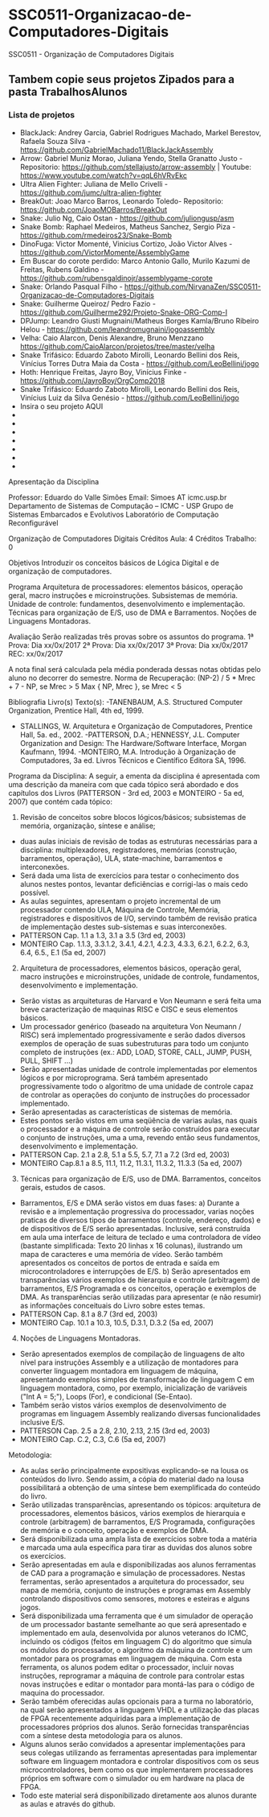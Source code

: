 ﻿# SSC0511-Organizacao-de-Computadores-Digitais
SSC0511 - Organização de Computadores Digitais

## Tambem copie seus projetos Zipados para a pasta TrabalhosAlunos


### Lista de projetos
- BlackJack: Andrey Garcia, Gabriel Rodrigues Machado, Markel Berestov, Rafaela Souza Silva - https://github.com/GabrielMachado11/BlackJackAssembly
- Arrow: Gabriel Muniz Morao, Juliana Yendo, Stella Granatto Justo - Repositorio: https://github.com/stellajusto/arrow-assembly | Youtube: https://www.youtube.com/watch?v=qqL6hVRvEkc
- Ultra Alien Fighter: Juliana de Mello Crivelli - https://github.com/jumc/ultra-alien-fighter
- BreakOut: Joao Marco Barros, Leonardo Toledo- Repositorio: https://github.com/JoaoMOBarros/BreakOut
- Snake: Julio Ng, Caio Ostan - https://github.com/juliongusp/asm
- Snake Bomb: Raphael Medeiros, Matheus Sanchez, Sergio Piza - https://github.com/rmedeiros23/Snake-Bomb
- DinoFuga: Victor Momenté, Vinicius Cortizo, João Victor Alves - https://github.com/VictorMomente/AssemblyGame
- Em Buscar do corote perdido: Marco Antonio Gallo, Murilo Kazumi de Freitas, Rubens Galdino - https://github.com/rubensgaldinojr/assemblygame-corote
- Snake: Orlando Pasqual Filho - https://github.com/NirvanaZen/SSC0511-Organizacao-de-Computadores-Digitais
- Snake: Guilherme Queiroz/ Pedro Fazio - https://github.com/Guilherme292/Projeto-Snake-ORG-Comp-I
- DPJump: Leandro Giusti Mugnaini/Matheus Borges Kamla/Bruno Ribeiro Helou - https://github.com/leandromugnaini/jogoassembly
- Velha: Caio Alarcon, Denis Alexandre, Bruno Menzzano https://github.com/CaioAlarcon/projetos/tree/master/velha
- Snake Trifásico: Eduardo Zaboto Mirolli, Leonardo Bellini dos Reis, Vinícius Torres Dutra Maia da Costa - https://github.com/LeoBellini/jogo
- Hoth: Henrique Freitas, Jayro Boy, Vinícius Finke - https://github.com/JayroBoy/OrgComp2018
- Snake Trifásico: Eduardo Zaboto Mirolli, Leonardo Bellini dos Reis, Vinícius Luiz da Silva Genésio - https://github.com/LeoBellini/jogo
- Insira o seu projeto AQUI
-
-
-
-
-
-
-


Apresentação da Disciplina

Professor: Eduardo do Valle Simões
Email: Simoes AT icmc.usp.br
Departamento de Sistemas de Computação – ICMC - USP
Grupo de Sistemas Embarcados e Evolutivos
Laboratório de Computação Reconfigurável

Organização de Computadores Digitais
Créditos Aula: 	4
Créditos Trabalho: 	0

Objetivos
Introduzir os conceitos básicos de Lógica Digital e de organização de computadores.

Programa 
Arquitetura de processadores: elementos básicos, operação geral, macro instruções e microinstruções. Subsistemas de memória. Unidade de controle: fundamentos, desenvolvimento e implementação. Técnicas para organização de E/S, uso de DMA e Barramentos. Noções de Linguagens Montadoras.


Avaliação
Serão realizadas três provas sobre os assuntos do programa.
1ª Prova: Dia xx/0x/2017 
2ª Prova: Dia xx/0x/2017
3ª Prova: Dia xx/0x/2017
REC: xx/0x/2017

A nota final será calculada pela média ponderada dessas notas obtidas pelo aluno no decorrer do semestre.
Norma de Recuperação:
(NP-2) / 5 * Mrec + 7 - NP, se Mrec > 5 Max { NP, Mrec }, se Mrec < 5

 
Bibliografia
Livro(s) Texto(s):
-TANENBAUM, A.S. Structured Computer Organization, Prentice Hall, 4th ed, 1999.
- STALLINGS, W. Arquitetura e Organização de Computadores, Prentice Hall, 5a. ed., 2002.
-PATTERSON, D.A.; HENNESSY, J.L. Computer Organization and Design: The Hardware/Software Interface, Morgan Kaufmann, 1994.
-MONTEIRO, M.A. Introdução à Organização de Computadores, 3a ed. Livros Técnicos e Científico Editora SA, 1996.
 
Programa da Disciplina:
A seguir, a ementa da disciplina é apresentada com uma descrição da maneira com que cada tópico será abordado e dos capítulos dos Livros (PATTERSON - 3rd ed, 2003 e MONTEIRO - 5a ed, 2007) que contém cada tópico:

1) Revisão de conceitos sobre blocos lógicos/básicos; subsistemas de memória, organização, síntese e análise;
- duas aulas iniciais de revisão de todas as estruturas necessárias para a disciplina: multiplexadores, registradores, memórias (construção, barramentos, operação), ULA, state-machine, barramentos e interconexões.
- Será dada uma lista de exercícios para testar o conhecimento dos alunos nestes pontos, levantar deficiências e corrigi-las o mais cedo possível.
- As aulas seguintes, apresentam o projeto incremental de um processador contendo ULA, Máquina de Controle, Memória, registradores e dispositivos de I/O, servindo também de revisão pratica de implementação destes sub-sistemas e suas interconexões.
- PATTERSON Cap. 1.1 a 1.3, 3.1 a 3.5 (3rd ed, 2003)
- MONTEIRO Cap. 1.1.3, 3.3.1.2, 3.4.1, 4.2.1, 4.2.3, 4.3.3, 6.2.1, 6.2.2, 6.3, 6.4, 6.5., E.1 (5a ed, 2007)

2) Arquitetura de processadores, elementos básicos, operação geral, macro instruções e microinstruções, unidade de controle, fundamentos, desenvolvimento e implementação.
- Serão vistas as arquiteturas de Harvard e Von Neumann e será feita uma breve caracterização de maquinas RISC e CISC e seus elementos básicos.
- Um processador genérico (baseado na arquitetura Von Neumann / RISC) será implementado progressivamente e serão dados diversos exemplos de operação de suas subestruturas para todo um conjunto completo de instruções (ex.: ADD, LOAD, STORE, CALL, JUMP, PUSH, PULL, SHIFT ...)
- Serão apresentadas unidade de controle implementadas por elementos lógicos e por microprograma. Será também apresentado progressivamente todo o algoritmo de uma unidade de controle capaz de controlar as operações do conjunto de instruções do processador implementado.
- Serão apresentadas as características de sistemas de memória.
- Estes pontos serão vistos em uma seqüência de varias aulas, nas quais o processador e a máquina de controle serão construídos para executar o conjunto de instruções, uma a uma, revendo então seus fundamentos, desenvolvimento e implementação.
- PATTERSON Cap. 2.1 a 2.8, 5.1 a 5.5, 5.7, 7.1 a 7.2 (3rd ed, 2003)
- MONTEIRO Cap.8.1 a 8.5, 11.1, 11.2, 11.3.1, 11.3.2, 11.3.3 (5a ed, 2007)

3) Técnicas para organização de E/S, uso de DMA. Barramentos, conceitos gerais, estudos de casos.
- Barramentos, E/S e DMA serão vistos em duas fases:
a) Durante a revisão e a implementação progressiva do processador, varias noções praticas de diversos tipos de barramentos (controle, endereço, dados) e de dispositivos de E/S serão apresentadas. Inclusive, será construída em aula uma interface de leitura de teclado e uma controladora de vídeo (bastante simplificada: Texto 20 linhas x 16 colunas), ilustrando um mapa de caracteres e uma memória de vídeo. Serão também apresentados os conceitos de portos de entrada e saída em microcontroladores e interrupções de E/S.
b) Serão apresentados em transparências vários exemplos de hierarquia e controle (arbitragem) de barramentos, E/S Programada e os conceitos, operação e exemplos de DMA. As transparências serão utilizadas para apresentar (e não resumir) as informações conceituais do Livro sobre estes temas.
- PATTERSON Cap. 8.1 a 8.7 (3rd ed, 2003)
- MONTEIRO Cap. 10.1 a 10.3, 10.5, D.3.1, D.3.2 (5a ed, 2007)

4) Noções de Linguagens Montadoras.
- Serão apresentados exemplos de compilação de linguagens de alto nível para instruções Assembly e a utilização de montadores para converter linguagem montadora em linguagem de máquina, apresentando exemplos simples de transformação de linguagem C em linguagem montadora, como, por exemplo, inicialização de variáveis ("Int A = 5;"), Loops (For), e condicional (Se-Entao).
- Também serão vistos vários exemplos de desenvolvimento de programas em linguagem Assembly realizando diversas funcionalidades inclusive E/S.
- PATTERSON Cap. 2.5 a 2.8, 2.10, 2.13, 2.15 (3rd ed, 2003)
- MONTEIRO Cap. C.2, C.3, C.6 (5a ed, 2007)


Metodologia:

- As aulas serão principalmente expositivas explicando-se na lousa os conteúdos do livro. Sendo assim, a cópia do material dado na lousa possibilitará a obtenção de uma síntese bem exemplificada do conteúdo do livro.
- Serão utilizadas transparências, apresentando os tópicos: arquitetura de processadores, elementos básicos, vários exemplos de hierarquia e controle (arbitragem) de barramentos, E/S Programada, configurações de memória e o conceito, operação e exemplos de DMA.
- Será disponibilizada uma ampla lista de exercícios sobre toda a matéria e marcada uma aula específica para tirar as duvidas dos alunos sobre os exercícios.
- Serão apresentadas em aula e disponibilizadas aos alunos ferramentas de CAD para a programação e simulação de processadores. Nestas ferramentas, serão apresentados a arquitetura do processador, seu mapa de memória, conjunto de instruções e programas em Assembly controlando dispositivos como sensores, motores e esteiras e alguns jogos.
- Será disponibilizada uma ferramenta que é um simulador de operação de um processador bastante semelhante ao que será apresentado e implementado em aula, desenvolvida por alunos veteranos do ICMC, incluindo os códigos (feitos em linguagem C) do algoritmo que simula os módulos do processador, o algoritmo da máquina de controle e um montador para os programas em linguagem de máquina. Com esta ferramenta, os alunos podem editar o processador, incluir novas instruções, reprogramar a máquina de controle para controlar estas novas instruções e editar o montador para montá-las para o código de maquina do processador.
- Serão também oferecidas aulas opcionais para a turma no laboratório, na qual serão apresentados a linguagem VHDL e a utilização das placas de FPGA recentemente adquiridas para a implementação de processadores próprios dos alunos. Serão fornecidas transparências com a síntese desta metodologia para os alunos.
- Alguns alunos serão convidados a apresentar implementações para seus colegas utilizando as ferramentas apresentadas para implementar software em linguagem montadora e controlar dispositivos com os seus microcontroladores, bem como os que implementarem processadores próprios em software com o simulador ou em hardware na placa de FPGA.
- Todo este material será disponibilizado diretamente aos alunos durante as aulas e através do github.



